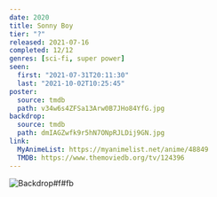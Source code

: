 ```yaml
---
date: 2020
title: Sonny Boy
tier: "?"
released: 2021-07-16
completed: 12/12
genres: [sci-fi, super power]
seen:
  first: "2021-07-31T20:11:30"
  last: "2021-10-02T10:25:45"
poster:
  source: tmdb
  path: v34w6s4ZFSa13Arw0B7JHo84YfG.jpg
backdrop:
  source: tmdb
  path: dmIAGZwfk9r5hN7ONpRJLDij9GN.jpg
link:
  MyAnimeList: https://myanimelist.net/anime/48849
  TMDB: https://www.themoviedb.org/tv/124396
---
```


![Backdrop#f#fb](https://image.tmdb.org/t/p/w1280/ll8YvMWNMi5xDkP4V9Mt755zy3M.jpg "Source: TMDB")
